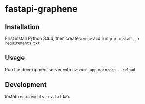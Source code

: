 # fastapi-graphene

## Installation

First install Python 3.9.4, then create a `venv` and run `pip install -r requirements.txt`

## Usage

Run the development server with `uvicorn app.main:app --reload`

## Development

Install `requirements-dev.txt` too.
